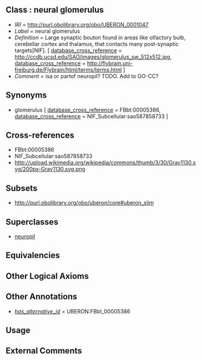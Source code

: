
## Class : neural glomerulus

 * *IRI* = http://purl.obolibrary.org/obo/UBERON_0001047
 * *Label* = neural glomerulus
 * *Definition* = Large synaptic bouton found in areas like olfactory bulb, cerebellar cortex and thalamus, that contacts many post-synaptic targets[NIF]. [ [database_cross_reference](../../ef/oboInOwl#hasDbXref.md) = http://ccdb.ucsd.edu/SAO/images/glomerulus_sw_512x512.jpg, [database_cross_reference](../../ef/oboInOwl#hasDbXref.md) = http://flybrain.uni-freiburg.de/Flybrain/html/terms/terms.html ]
 * *Comment* = isa or partof neuropil? TODO. Add to GO-CC?

## Synonyms

 * glomerulus [ [database_cross_reference](../../ef/oboInOwl#hasDbXref.md) = FBbt:00005386, [database_cross_reference](../../ef/oboInOwl#hasDbXref.md) = NIF_Subcellular:sao587858733 ]

## Cross-references

 * FBbt:00005386
 * NIF_Subcellular:sao587858733
 * http://upload.wikimedia.org/wikipedia/commons/thumb/3/30/Gray1130.svg/200px-Gray1130.svg.png

## Subsets

 * http://purl.obolibrary.org/obo/uberon/core#uberon_slim

## Superclasses

 * [neuropil](../../UBERON/06/UBERON_0002606.md)

## Equivalencies


## Other Logical Axioms


## Other Annotations

 * *[has_alternative_id](../../Id/oboInOwl#hasAlternativeId.md)* = UBERON:FBbt_00005386

## Usage


## External Comments

